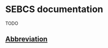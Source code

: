# SEBCS documentation

TODO

## [Abbreviation](abbrev.md)

<!--- Příklad rovnice --->
<!--- <img src="https://render.githubusercontent.com/render/math?math=e^{i \pi} = \frac{\frac{x^{e}}{y}}{b} -1 \cdot \varsigma"> --->

<!--- Tohle by asi šlo --->


